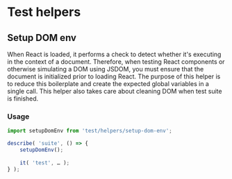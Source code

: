 Test helpers
============

## Setup DOM env

When React is loaded, it performs a check to detect whether it's executing in the context of a document.
Therefore, when testing React components or otherwise simulating a DOM using JSDOM, you must ensure that the document is initialized prior to loading React.
The purpose of this helper is to reduce this boilerplate and create the expected global variables in a single call.
This helper also takes care about cleaning DOM when test suite is finished.

### Usage

```js
import setupDomEnv from 'test/helpers/setup-dom-env';

describe( 'suite', () => {
	setupDomEnv();
	
	it( 'test', … );
} );
```
